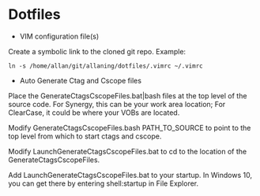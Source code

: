 Dotfiles
========

- VIM configuration file(s)

Create a symbolic link to the cloned git repo.  Example:
```
ln -s /home/allan/git/allaning/dotfiles/.vimrc ~/.vimrc
```


- Auto Generate Ctag and Cscope files

Place the GenerateCtagsCscopeFiles.bat|bash files at the top level of
the source code. For Synergy, this can be your work area location; For
ClearCase, it could be where your VOBs are located.

Modify GenerateCtagsCscopeFiles.bash PATH_TO_SOURCE to point to the top
level from which to start ctags and cscope.

Modify LaunchGenerateCtagsCscopeFiles.bat to cd to the location of the
GenerateCtagsCscopeFiles.

Add LaunchGenerateCtagsCscopeFiles.bat to your startup. In Windows 10,
you can get there by entering shell:startup in File Explorer.

